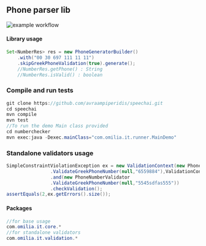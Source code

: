 ## Phone parser lib
![example workflow](https://github.com/github/docs/actions/workflows/main.yml/badge.svg)
#### Library usage
```java
Set<NumberRes> res = new PhoneGeneratorBuilder()
    .with("00 30 697 111 11 11")
	.skipGreekPhoneValidation(true).generate();
	//NumberRes.getPhone() : String
	//NumberRes.isValid() : boolean
```

### Compile and run tests
```java
git clone https://github.com/avraampiperidis/speechai.git
cd speechai
mvn compile
mvn test
//To run the demo Main class provided
cd numberchecker
mvn exec:java -Dexec.mainClass="com.omilia.it.runner.MainDemo"
```

### Standalone validators usage
```java
SimpleConstraintViolationException ex = new ValidationContext(new PhoneNumberValidator
                .ValidateGreekPhoneNumber(null,"6559884"),ValidationContext.DispatchOnFail.YES)
                .and(new PhoneNumberValidator
                .ValidateGreekPhoneNumber(null,"5545sdfas555"))
                .checkValidation();
assertEquals(2,ex.getErrors().size());
```

####  Packages
```java
//for base usage
com.omilia.it.core.*
//for standalone validators
com.omilia.it.validation.*
```
